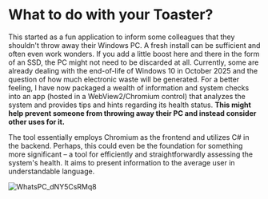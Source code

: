 # What to do with your Toaster?

This started as a fun application to inform some colleagues that they shouldn't throw away their Windows PC. A fresh install can be sufficient and often even work wonders. If you add a little boost here and there in the form of an SSD, the PC might not need to be discarded at all. Currently, some are already dealing with the end-of-life of Windows 10 in October 2025 and the question of how much electronic waste will be generated. For a better feeling, I have now packaged a wealth of information and system checks into an app (hosted in a WebView2/Chromium control) that analyzes the system and provides tips and hints regarding its health status. **This might help prevent someone from throwing away their PC and instead consider other uses for it.**

The tool essentially employs Chromium as the frontend and utilizes C# in the backend. Perhaps, this could even be the foundation for something more significant – a tool for efficiently and straightforwardly assessing the system's health. It aims to present information to the average user in understandable language.

![WhatsPC_dNY5CsRMq8](https://github.com/builtbybel/WhatsPC/assets/57478606/988188e9-1b34-4369-a662-274fe51385db)
